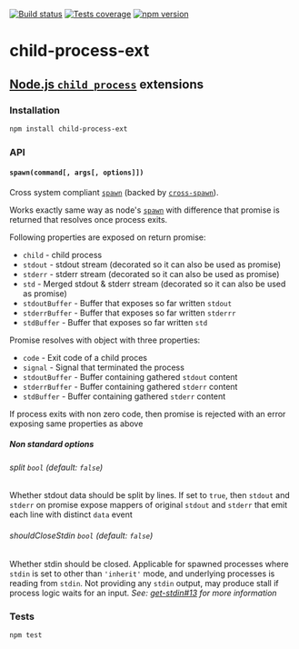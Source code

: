 [![Build status][build-image]][build-url]
[![Tests coverage][cov-image]][cov-url]
[![npm version][npm-image]][npm-url]

# child-process-ext

## [Node.js `child_process`](https://nodejs.org/api/child_process..html) extensions

### Installation

```bash
npm install child-process-ext
```

### API

#### `spawn(command[, args[, options]])`

Cross system compliant [`spawn`](https://nodejs.org/api/child_process.html#child_process_child_process_spawn_command_args_options) (backed by [`cross-spawn`](https://www.npmjs.com/package/cross-spawn)).

Works exactly same way as node's [`spawn`](https://nodejs.org/api/child_process.html#child_process_child_process_spawn_command_args_options) with difference that promise is returned that resolves once process exits.

Following properties are exposed on return promise:

- `child` - child process
- `stdout` - stdout stream (decorated so it can also be used as promise)
- `stderr` - stderr stream (decorated so it can also be used as promise)
- `std` - Merged stdout & stderr stream (decorated so it can also be used as promise)
- `stdoutBuffer` - Buffer that exposes so far written `stdout`
- `stderrBuffer` - Buffer that exposes so far written `stderrr`
- `stdBuffer` - Buffer that exposes so far written `std`

Promise resolves with object with three properties:

- `code` - Exit code of a child proces
- `signal` - Signal that terminated the process
- `stdoutBuffer` - Buffer containing gathered `stdout` content
- `stderrBuffer` - Buffer containing gathered `stderr` content
- `stdBuffer` - Buffer containing gathered `stderr` content

If process exits with non zero code, then promise is rejected with an error exposing same properties as above

##### Non standard options

###### split `bool` (default: `false`)

Whether stdout data should be split by lines. If set to `true`, then `stdout` and `stderr` on promise expose mappers of original `stdout` and `stderr` that emit each line with distinct `data` event

###### shouldCloseStdin `bool` (default: `false`)

Whether stdin should be closed. Applicable for spawned processes where `stdin` is set to other than `'inherit'` mode, and underlying processes is reading from `stdin`. Not providing any `stdin` output, may produce stall if process logic waits for an input.
_See: [get-stdin#13](https://github.com/sindresorhus/get-stdin/issues/13#issuecomment-279234249) for more information_

### Tests

```bash
npm test
```

[build-image]: https://github.com/medikoo/child-process-ext/workflows/Integrate/badge.svg
[build-url]: https://github.com/medikoo/child-process-ext/actions?query=workflow%3AIntegrate
[cov-image]: https://img.shields.io/codecov/c/github/medikoo/child-process-ext.svg
[cov-url]: https://codecov.io/gh/medikoo/child-process-ext
[npm-image]: https://img.shields.io/npm/v/child-process-ext.svg
[npm-url]: https://www.npmjs.com/package/child-process-ext
